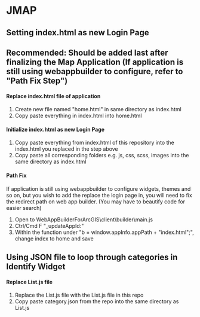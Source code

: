 # JMAP
## Setting index.html as new Login Page 
## Recommended: Should be added last after finalizing the Map Application (If application is still using webappbuilder to configure, refer to "Path Fix Step")


#### Replace index.html file of application
1. Create new file named "home.html" in same directory as index.html
2. Copy paste everything in index.html into home.html

#### Initialize index.html as new Login Page
1. Copy paste everything from index.html of this repository into the index.html you replaced in the step above
2. Copy paste all corresponding folders e.g. js, css, scss, images into the same directory as index.html

#### Path Fix
If application is still using webappbuilder to configure widgets, themes and so on, but you wish to add the replace the login page in, you will need to fix the redirect path on web app builder. (You may have to beautify code for easier search)

1. Open to WebAppBuilderForArcGIS\client\builder\main.js
2. Ctrl/Cmd F "_updateAppId:"
3. Within the function under "b = window.appInfo.appPath + "index.html";", change index to home and save

## Using JSON file to loop through categories in Identify Widget

#### Replace List.js file
1. Replace the List.js file with the List.js file in this repo
2. Copy paste category.json from the repo into the same directory as List.js

